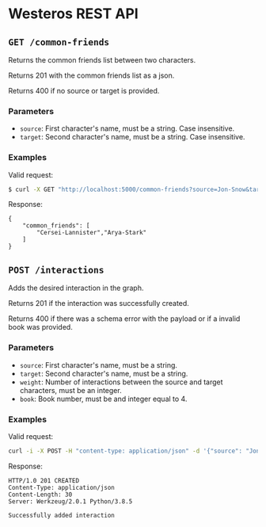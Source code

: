 # Westeros REST API

## `GET /common-friends`
Returns the common friends list between two characters.

Returns 201 with the common friends list as a json.

Returns 400 if no source or target is provided.

### Parameters
- `source`: First character's name, must be a string. Case insensitive.
- `target`: Second character's name, must be a string. Case insensitive.

### Examples
Valid request:
```bash
$ curl -X GET "http://localhost:5000/common-friends?source=Jon-Snow&target=Tywin-Lannister"
```

Response:
```
{
    "common_friends": [
        "Cersei-Lannister","Arya-Stark"
    ]
}
```

## `POST /interactions`
Adds the desired interaction in the graph.

Returns 201 if the interaction was successfully created.

Returns 400 if there was a schema error with the payload or if a invalid book was provided.

### Parameters
- `source`: First character's name, must be a string.
- `target`: Second character's name, must be a string.
- `weight`: Number of interactions between the source and target characters, must be an integer.
- `book`: Book number, must be and integer equal to 4.

### Examples
Valid request:
```bash
curl -i -X POST -H "content-type: application/json" -d '{"source": "Jon-Snow", "target": "Tywin-Lannister", "weight": 1, "book": 4}' http://localhost:5000/interactions
```

Response:
```
HTTP/1.0 201 CREATED
Content-Type: application/json
Content-Length: 30
Server: Werkzeug/2.0.1 Python/3.8.5

Successfully added interaction
```

